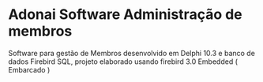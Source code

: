 ﻿# Adonai Software Administração de membros
Software para gestão de Membros desenvolvido em Delphi 10.3 e banco de dados Firebird SQL,
projeto elaborado usando firebird 3.0 Embedded ( Embarcado )

